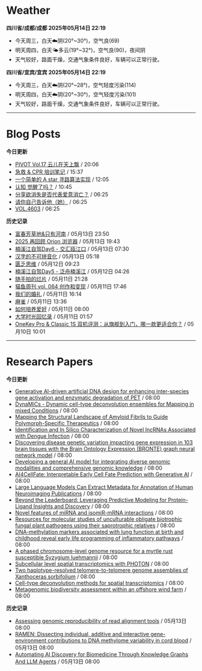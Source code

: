 # Weather
<!--qweather:start-->
**四川省/成都/成都 2025年05月14日 22:19**
- 今天周三，白天☁️阴(20°~30°)，空气良(69)
- 明天周四，白天🌤️多云(19°~32°)，空气良(90)，夜间阴
- 天气较好，路面干燥，交通气象条件良好，车辆可以正常行驶。

**四川省/宜宾/宜宾 2025年05月14日 22:19**
- 今天周三，白天☁️阴(20°~28°)，空气轻度污染(114)
- 明天周四，白天☁️阴(20°~30°)，空气轻度污染(101)
- 天气较好，路面干燥，交通气象条件良好，车辆可以正常行驶。
<!--qweather:end-->
---
# Blog Posts
<!--rss-blogs:start-->
**今日更新**
- [PIVOT Vol.17 云儿在天上飘](https://anotherdayu.com/2025/6966/) / 20:06
- [急救 & CPR 培训笔记](https://blog.douchi.space/first-aid-training/) / 15:37
- [一个简单的 A star 寻路算法实现](https://blog.codingnow.com/2025/05/a_star_pathfinding.html) / 12:05
- [认知 觉醒了吗？](https://imzm.im/cognitive-awakening/) / 10:45
- [分享欲消失是否代表爱意消亡？](http://m.wufazhuce.com/question/4364) / 06:25
- [请你自己告诉他（她）](http://m.wufazhuce.com/article/6789) / 06:25
- [VOL.4603](http://m.wufazhuce.com/one/4754) / 06:25

**历史记录**
- [富春芳草地&amp;只有河南](https://www.skyue.com/25051323.html) / 05月13日 23:50
- [2025 再回顾 Orion 浏览器](https://anotherdayu.com/2025/6953/) / 05月13日 19:43
- [楠溪江自驾Day6 - 交汇瓯江口](https://blog.ops-coffee.cn/r/city-china-zhejiang-wenzhou-yongjia-nanxijiang-06.html) / 05月13日 07:30
- [汉字的不可拼音化](https://justgoidea.com/the-impossibility-of-pinyin-for-chinese-characters/) / 05月13日 05:18
- [匮乏思维](https://blog.douchi.space/scarcity-mindset/) / 05月12日 09:23
- [楠溪江自驾Day5 - 泛舟楠溪江](https://blog.ops-coffee.cn/r/city-china-zhejiang-wenzhou-yongjia-nanxijiang-05.html) / 05月12日 04:26
- [随手拍的烂片](https://innei.in/notes/191) / 05月11日 21:28
- [猫鱼周刊 vol. 064 创作和变现](https://ameow.xyz/archives/weekly-064) / 05月11日 17:46
- [我们的婚礼](https://www.skyue.com/25051116.html) / 05月11日 16:14
- [麻雀](https://www.xiangshitan.com/post/3401.html) / 05月11日 13:36
- [如何培养爱好](https://yufree.cn/cn/2025/05/11/how-to-enjoy-life/) / 05月11日 08:00
- [大学时光回忆录](https://innei.in/notes/190) / 05月11日 01:57
- [OneKey Pro & Classic 1S 双机评测：从旗舰到入门，哪一款更适合你？](https://song.al/onekey) / 05月10日 10:01
<!--rss-blogs:end-->
---
# Research Papers
<!--rss-papers:start-->
**今日更新**
- [Generative AI-driven artificial DNA design for enhancing inter-species gene activation and enzymatic degradation of PET](https://www.biorxiv.org/content/10.1101/2025.05.08.652991v1?rss=1) / 08:00
- [DynaMiCs - Dynamic cell-type deconvolution ensembles for Mapping in mixed Conditions](https://www.biorxiv.org/content/10.1101/2025.05.08.652868v1?rss=1) / 08:00
- [Mapping the Structural Landscape of Amyloid Fibrils to Guide Polymorph-Specific Therapeutics](https://www.biorxiv.org/content/10.1101/2025.05.08.652887v1?rss=1) / 08:00
- [Identification and In Silico Characterization of Novel lncRNAs Associated with Dengue Infection](https://www.biorxiv.org/content/10.1101/2025.05.08.652916v1?rss=1) / 08:00
- [Discovering disease genetic variation impacting gene expression in 103 brain tissues with the Brain Ontology Expression (BRONTE) graph neural network model](https://www.biorxiv.org/content/10.1101/2025.05.08.652857v1?rss=1) / 08:00
- [Developing a general AI model for integrating diverse genomic modalities and comprehensive genomic knowledge](https://www.biorxiv.org/content/10.1101/2025.05.08.652986v1?rss=1) / 08:00
- [AI4CellFate: Interpretable Early Cell Fate Prediction with Generative AI](https://www.biorxiv.org/content/10.1101/2025.05.12.653464v1?rss=1) / 08:00
- [Large Language Models Can Extract Metadata for Annotation of Human Neuroimaging Publications](https://www.biorxiv.org/content/10.1101/2025.05.13.653828v1?rss=1) / 08:00
- [Beyond the Leaderboard: Leveraging Predictive Modeling for Protein-Ligand Insights and Discovery](https://www.biorxiv.org/content/10.1101/2025.05.12.653449v1?rss=1) / 08:00
- [Novel features of miRNA and isomiR-mRNA interactions](https://www.biorxiv.org/content/10.1101/2025.05.12.653582v1?rss=1) / 08:00
- [Resources for molecular studies of unculturable obligate biotrophic fungal plant pathogens using their saprotrophic relatives](https://www.biorxiv.org/content/10.1101/2025.05.08.652889v1?rss=1) / 08:00
- [DNA-methylation markers associated with lung function at birth and childhood reveal early life programming of inflammatory pathways](https://www.biorxiv.org/content/10.1101/2025.05.12.653131v1?rss=1) / 08:00
- [A phased chromosome-level genome resource for a myrtle rust susceptible Syzygium luehmannii](https://www.biorxiv.org/content/10.1101/2025.05.12.653576v1?rss=1) / 08:00
- [Subcellular level spatial transcriptomics with PHOTON](https://www.nature.com/articles/s41467-025-59801-3) / 08:00
- [Two haplotype-resolved telomere-to-telomere genome assemblies of Xanthoceras sorbifolium](https://www.nature.com/articles/s41597-025-05057-x) / 08:00
- [Cell-type deconvolution methods for spatial transcriptomics](https://www.nature.com/articles/s41576-025-00845-y) / 08:00
- [Metagenomic biodiversity assessment within an offshore wind farm](https://www.nature.com/articles/s41598-025-01541-x) / 08:00

**历史记录**
- [Assessing genomic reproducibility of read alignment tools](https://www.biorxiv.org/content/10.1101/2025.05.08.652934v1?rss=1) / 05月13日 08:00
- [RAMEN: Dissecting individual, additive and interactive gene-environment contributions to DNA methylome variability in cord blood](https://www.biorxiv.org/content/10.1101/2025.05.08.652964v1?rss=1) / 05月13日 08:00
- [Automating AI Discovery for Biomedicine Through Knowledge Graphs And LLM Agents](https://www.biorxiv.org/content/10.1101/2025.05.08.652829v1?rss=1) / 05月13日 08:00
<!--rss-papers:end-->
